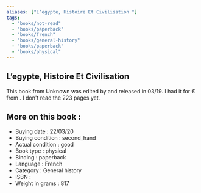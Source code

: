 ```yaml
---
aliases: ["L’egypte, Histoire Et Civilisation "] 
tags: 
  - "books/not-read" 
  - "books/paperback" 
  - "books/french"
  - "books/general-history"
  - "books/paperback"
  - "books/physical"
---
```



## L’egypte, Histoire Et Civilisation 
This book from Unknown was edited by  and released in 03/19. I had it for € from . I don't read the 223 pages yet.

## More on this book :
- Buying date : 22/03/20
- Buying condition : second_hand
- Actual condition : good
- Book type : physical
- Binding : paperback
- Language : French
- Category : General history
- ISBN : 
- Weight in grams : 817
